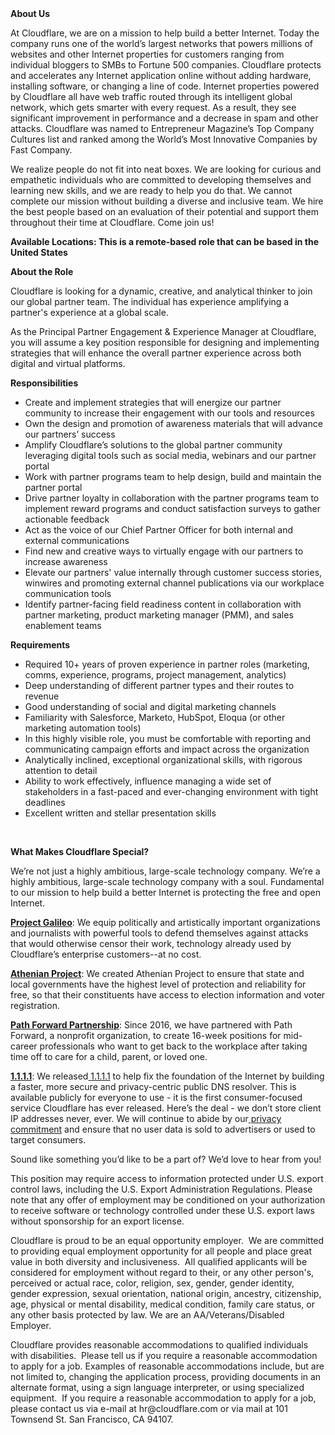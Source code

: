 <div class="content-intro">
	<div><strong>About Us</strong></div>
	<div>
		<p>At Cloudflare, we are on a mission to help build a better Internet. Today the company runs one of the world’s largest networks that powers millions of websites and other Internet properties for customers ranging from individual bloggers to SMBs to Fortune 500 companies. Cloudflare protects and accelerates any Internet application online without adding hardware, installing software, or changing a line of code. Internet properties powered by Cloudflare all have web traffic routed through its intelligent global network, which gets smarter with every request. As a result, they see significant improvement in performance and a decrease in spam and other attacks. Cloudflare was named to Entrepreneur Magazine’s Top Company Cultures list and ranked among the World’s Most Innovative Companies by Fast Company.&nbsp;</p>
		<p><span style="font-weight: 400;">We realize people do not fit into neat boxes. We are looking for curious and empathetic individuals who are committed to developing themselves and learning new skills, and we are ready to help you do that. We cannot complete our mission without building a diverse and inclusive team. We hire the best people based on an evaluation of their potential and support them throughout their time at Cloudflare. Come join us!&nbsp;</span></p>
	</div>
</div>
<p><strong>Available Locations: This is a remote-based role that can be based in the United States</strong></p>
<p><strong>About the Role</strong></p>
<p>Cloudflare is looking for a dynamic, creative, and analytical thinker to join our global partner team. The individual has experience amplifying a partner's experience at a global scale.&nbsp;&nbsp;</p>
<p>As the Principal Partner Engagement &amp; Experience Manager at Cloudflare, you will assume a key position responsible for designing and implementing strategies that will enhance the overall partner experience across both digital and virtual platforms.&nbsp;</p>
<p><strong>Responsibilities</strong></p>
<ul>
	<li>Create and implement strategies that will energize our partner community to increase their engagement with our tools and resources</li>
	<li>Own the design and promotion of awareness materials that will advance our partners’ success</li>
	<li>Amplify Cloudflare’s solutions to the global partner community leveraging digital tools such as social media, webinars and our partner portal</li>
	<li>Work with partner programs team to help design, build and maintain the partner portal</li>
	<li>Drive partner loyalty in collaboration with the partner programs team to implement reward programs and conduct satisfaction surveys to gather actionable feedback</li>
	<li>Act as the voice of our Chief Partner Officer for both internal and external communications</li>
	<li>Find new and creative ways to virtually engage with our partners to increase awareness</li>
	<li>Elevate our partners' value internally through customer success stories, winwires and promoting external channel publications via our workplace communication tools</li>
	<li>Identify partner-facing field readiness content in collaboration with partner marketing, product marketing manager (PMM), and sales enablement teams</li>
</ul>
<p><strong>Requirements</strong></p>
<ul>
	<li>Required 10+ years of proven experience in partner roles (marketing, comms, experience, programs, project management, analytics)</li>
	<li>Deep understanding of different partner types and their routes to revenue&nbsp;&nbsp;</li>
	<li>Good understanding of social and digital marketing channels</li>
	<li>Familiarity with Salesforce, Marketo, HubSpot, Eloqua (or other marketing automation tools)</li>
	<li>In this highly visible role, you must be comfortable with reporting and communicating campaign efforts and impact across the organization</li>
	<li>Analytically inclined, exceptional organizational skills, with rigorous attention to detail</li>
	<li>Ability to work effectively, influence managing a wide set of stakeholders in a fast-paced and ever-changing environment with tight deadlines</li>
	<li>Excellent written and stellar presentation skills</li>
</ul>
<p>&nbsp;</p>
<div class="content-conclusion">
	<p><strong>What Makes Cloudflare Special?</strong></p>
	<p><span style="font-weight: 400;">We’re not just a highly ambitious, large-scale technology company. We’re a highly ambitious, large-scale technology company with a soul. Fundamental to our mission to help build a better Internet is protecting the free and open Internet.</span></p>
	<p><a href="https://blog.cloudflare.com/protecting-free-expression-online/"><strong>Project Galileo</strong></a><span style="font-weight: 400;">: We equip politically and artistically important organizations and journalists with powerful tools to defend themselves against attacks that would otherwise censor their work, technology already used by Cloudflare’s enterprise customers--at no cost.</span></p>
	<p><strong><a href="https://www.cloudflare.com/athenian/">Athenian Project</a></strong><span style="font-weight: 400;">: We created Athenian Project to ensure that state and local governments have the highest level of protection and reliability for free, so that their constituents have access to election information and voter registration.</span></p>
	<p><a href="https://blog.cloudflare.com/tag/path-forward/"><strong>Path Forward Partnership</strong></a><span style="font-weight: 400;">: Since 2016, we have partnered with Path Forward, a nonprofit organization, to create 16-week positions for mid-career professionals who want to get back to the workplace after taking time off to care for a child, parent, or loved one.</span></p>
	<p><a href="https://1.1.1.1/"><strong>1.1.1.1</strong></a><span style="font-weight: 400;">: We released</span><a href="https://1.1.1.1/"> <span style="font-weight: 400;">1.1.1.1</span></a><span style="font-weight: 400;"> to help fix the foundation of the Internet by building a faster, more secure and privacy-centric public DNS resolver. This is available publicly for everyone to use - it is the first consumer-focused service Cloudflare has ever released. Here’s the deal - we don’t store client IP addresses never, ever. We will continue to abide by our</span><a href="https://developers.cloudflare.com/1.1.1.1/privacy/public-dns-resolver"> privacy commitment</a><span style="font-weight: 400;"> and ensure that no user data is sold to advertisers or used to target consumers.</span></p>
	<p><span style="font-weight: 400;">Sound like something you’d like to be a part of? We’d love to hear from you!</span></p>
	<p><span style="font-weight: 400;">This position may require access to information protected under U.S. export control laws, including the U.S. Export Administration Regulations. Please note that any offer of employment may be conditioned on your authorization to receive software or technology controlled under these U.S. export laws without sponsorship for an export license.</span></p>
	<p><span style="font-weight: 400;">Cloudflare is proud to be an equal opportunity employer. &nbsp;We are committed to providing equal employment opportunity for all people and place great value in both diversity and inclusiveness. &nbsp;All qualified applicants will be considered for employment without regard to their, or any other person's, perceived or actual</span> <span style="font-weight: 400;">race, color, religion, sex, gender, gender identity, gender expression, sexual orientation, national origin, ancestry, citizenship, age, physical or mental disability, medical condition, family care status, or any other basis protected by law. </span><span style="font-weight: 400;">We are an AA/Veterans/Disabled Employer.</span></p>
	<p><span style="font-weight: 400;">Cloudflare provides reasonable accommodations to qualified individuals with disabilities. &nbsp;Please tell us if you require a reasonable accommodation to apply for a job. Examples of reasonable accommodations include, but are not limited to, changing the application process, providing documents in an alternate format, using a sign language interpreter, or using specialized equipment. &nbsp;If you require a reasonable accommodation to apply for a job, please contact us via e-mail at </span><span style="font-weight: 400;">hr@cloudflare.com</span><span style="font-weight: 400;"> or via mail at 101 Townsend St. San Francisco, CA 94107.</span></p>
</div>
